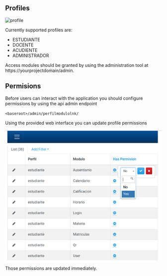 ## Profiles

![profile](https://cdn4.iconfinder.com/data/icons/vectory-office/40/profile-128.png)

Currently supported profiles are:

- ESTUDIANTE
- DOCENTE
- ACUDIENTE
- ADMINISTRADOR

Access modules should be granted by using the administration tool at
https://yourprojectdomain/admin.

## Permisions

Before users can interact with the application you should configure permissions
by using the api admin endpoint

`<baseroot>/admin/perfilmodulolnk/`

Using the provided web interface you can update profile permissions

![permisions](./img/image.png)

Those permissions are updated immediately.
